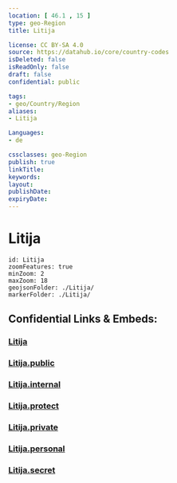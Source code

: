 ```yaml
---
location: [ 46.1 , 15 ] 
type: geo-Region
title: Litija

license: CC BY-SA 4.0
source: https://datahub.io/core/country-codes
isDeleted: false
isReadOnly: false
draft: false
confidential: public

tags:
- geo/Country/Region
aliases:
- Litija

Languages:
- de

cssclasses: geo-Region
publish: true
linkTitle: 
keywords: 
layout: 
publishDate: 
expiryDate: 
---
```


# Litija

```leaflet
id: Litija
zoomFeatures: true 
minZoom: 2 
maxZoom: 18
geojsonFolder: ./Litija/
markerFolder: ./Litija/
```


## Confidential Links & Embeds: 

### [Litija](/_Standards/Earth/Continent/Europe/Europe~Central/Slovenia/Regions~Slovenia/Zasavska/counties~Zasavska/Litija.md) 

### [Litija.public](/_public/Earth/Continent/Europe/Europe~Central/Slovenia/Regions~Slovenia/Zasavska/counties~Zasavska/Litija.public.md) 

### [Litija.internal](/_internal/Earth/Continent/Europe/Europe~Central/Slovenia/Regions~Slovenia/Zasavska/counties~Zasavska/Litija.internal.md) 

### [Litija.protect](/_protect/Earth/Continent/Europe/Europe~Central/Slovenia/Regions~Slovenia/Zasavska/counties~Zasavska/Litija.protect.md) 

### [Litija.private](/_private/Earth/Continent/Europe/Europe~Central/Slovenia/Regions~Slovenia/Zasavska/counties~Zasavska/Litija.private.md) 

### [Litija.personal](/_personal/Earth/Continent/Europe/Europe~Central/Slovenia/Regions~Slovenia/Zasavska/counties~Zasavska/Litija.personal.md) 

### [Litija.secret](/_secret/Earth/Continent/Europe/Europe~Central/Slovenia/Regions~Slovenia/Zasavska/counties~Zasavska/Litija.secret.md)

